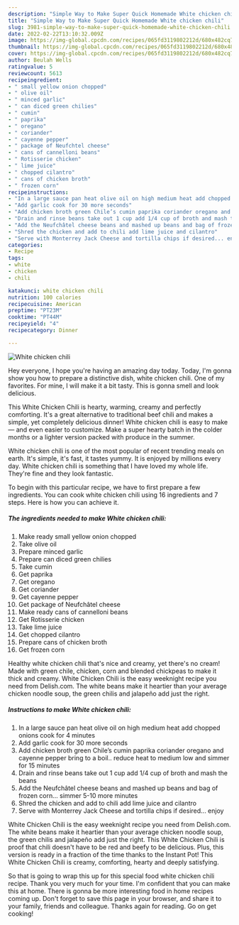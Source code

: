 ```yaml
---
description: "Simple Way to Make Super Quick Homemade White chicken chili"
title: "Simple Way to Make Super Quick Homemade White chicken chili"
slug: 3981-simple-way-to-make-super-quick-homemade-white-chicken-chili
date: 2022-02-22T13:10:32.009Z
image: https://img-global.cpcdn.com/recipes/065fd3119802212d/680x482cq70/white-chicken-chili-recipe-main-photo.jpg
thumbnail: https://img-global.cpcdn.com/recipes/065fd3119802212d/680x482cq70/white-chicken-chili-recipe-main-photo.jpg
cover: https://img-global.cpcdn.com/recipes/065fd3119802212d/680x482cq70/white-chicken-chili-recipe-main-photo.jpg
author: Beulah Wells
ratingvalue: 5
reviewcount: 5613
recipeingredient:
- " small yellow onion chopped"
- " olive oil"
- " minced garlic"
- " can diced green chilies"
- " cumin"
- " paprika"
- " oregano"
- " coriander"
- " cayenne pepper"
- " package of Neufchtel cheese"
- " cans of cannelloni beans"
- " Rotisserie chicken"
- " lime juice"
- " chopped cilantro"
- " cans of chicken broth"
- " frozen corn"
recipeinstructions:
- "In a large sauce pan heat olive oil on high medium heat add chopped onions cook for 4 minutes"
- "Add garlic cook for 30 more seconds"
- "Add chicken broth green Chile’s cumin paprika coriander oregano and cayenne pepper bring to a boil.. reduce heat to medium low and simmer for 15 minutes"
- "Drain and rinse beans take out 1 cup add 1/4 cup of broth and mash the beans"
- "Add the Neufchâtel cheese beans and mashed up beans and bag of frozen corn... simmer 5-10 more minutes"
- "Shred the chicken and add to chili add lime juice and cilantro"
- "Serve with Monterrey Jack Cheese and tortilla chips if desired... enjoy"
categories:
- Recipe
tags:
- white
- chicken
- chili

katakunci: white chicken chili 
nutrition: 100 calories
recipecuisine: American
preptime: "PT23M"
cooktime: "PT44M"
recipeyield: "4"
recipecategory: Dinner

---
```



![White chicken chili](https://img-global.cpcdn.com/recipes/065fd3119802212d/680x482cq70/white-chicken-chili-recipe-main-photo.jpg)

Hey everyone, I hope you're having an amazing day today. Today, I'm gonna show you how to prepare a distinctive dish, white chicken chili. One of my favorites. For mine, I will make it a bit tasty. This is gonna smell and look delicious.

This White Chicken Chili is hearty, warming, creamy and perfectly comforting. It&#39;s a great alternative to traditional beef chili and makes a simple, yet completely delicious dinner! White chicken chili is easy to make — and even easier to customize. Make a super hearty batch in the colder months or a lighter version packed with produce in the summer.

White chicken chili is one of the most popular of recent trending meals on earth. It's simple, it's fast, it tastes yummy. It is enjoyed by millions every day. White chicken chili is something that I have loved my whole life. They're fine and they look fantastic.


To begin with this particular recipe, we have to first prepare a few ingredients. You can cook white chicken chili using 16 ingredients and 7 steps. Here is how you can achieve it.

<!--inarticleads1-->

##### The ingredients needed to make White chicken chili:

1. Make ready  small yellow onion chopped
1. Take  olive oil
1. Prepare  minced garlic
1. Prepare  can diced green chilies
1. Take  cumin
1. Get  paprika
1. Get  oregano
1. Get  coriander
1. Get  cayenne pepper
1. Get  package of Neufchâtel cheese
1. Make ready  cans of cannelloni beans
1. Get  Rotisserie chicken
1. Take  lime juice
1. Get  chopped cilantro
1. Prepare  cans of chicken broth
1. Get  frozen corn


Healthy white chicken chili that&#39;s nice and creamy, yet there&#39;s no cream! Made with green chile, chicken, corn and blended chickpeas to make it thick and creamy. White Chicken Chili is the easy weeknight recipe you need from Delish.com. The white beans make it heartier than your average chicken noodle soup, the green chilis and jalapeño add just the right. 

<!--inarticleads2-->

##### Instructions to make White chicken chili:

1. In a large sauce pan heat olive oil on high medium heat add chopped onions cook for 4 minutes
1. Add garlic cook for 30 more seconds
1. Add chicken broth green Chile’s cumin paprika coriander oregano and cayenne pepper bring to a boil.. reduce heat to medium low and simmer for 15 minutes
1. Drain and rinse beans take out 1 cup add 1/4 cup of broth and mash the beans
1. Add the Neufchâtel cheese beans and mashed up beans and bag of frozen corn... simmer 5-10 more minutes
1. Shred the chicken and add to chili add lime juice and cilantro
1. Serve with Monterrey Jack Cheese and tortilla chips if desired... enjoy


White Chicken Chili is the easy weeknight recipe you need from Delish.com. The white beans make it heartier than your average chicken noodle soup, the green chilis and jalapeño add just the right. This White Chicken Chili is proof that chili doesn&#39;t have to be red and beefy to be delicious. Plus, this version is ready in a fraction of the time thanks to the Instant Pot! This White Chicken Chili is creamy, comforting, hearty and deeply satisfying. 

So that is going to wrap this up for this special food white chicken chili recipe. Thank you very much for your time. I'm confident that you can make this at home. There is gonna be more interesting food in home recipes coming up. Don't forget to save this page in your browser, and share it to your family, friends and colleague. Thanks again for reading. Go on get cooking!
